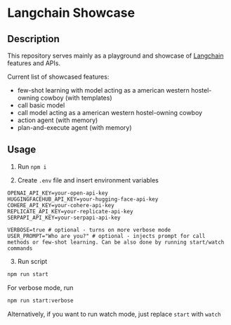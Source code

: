 # Langchain Showcase

## Description 

This repository serves mainly as a playground and showcase of [Langchain](https://docs.langchain.com/docs/) features and APIs.

Current list of showcased features:
* few-shot learning with model acting as a american western hostel-owning cowboy (with templates)
* call basic model
* call model acting as a american western hostel-owning cowboy
* action agent (with memory)
* plan-and-execute agent (with memory)

## Usage

1. Run `npm i`

2. Create `.env` file and insert environment variables
```env
OPENAI_API_KEY=your-open-api-key
HUGGINGFACEHUB_API_KEY=your-hugging-face-api-key
COHERE_API_KEY=your-cohere-api-key
REPLICATE_API_KEY=your-replicate-api-key
SERPAPI_API_KEY=your-serpapi-api-key

VERBOSE=true # optional - turns on more verbose mode
USER_PROMPT="Who are you?" # optional - injects prompt for call methods or few-shot learning. Can be also done by running start/watch commands
```
3. Run script
```zsh
npm run start
```

For verbose mode, run
```zsh
npm run start:verbose
```

Alternatively, if you want to run watch mode, just replace `start` with `watch`
